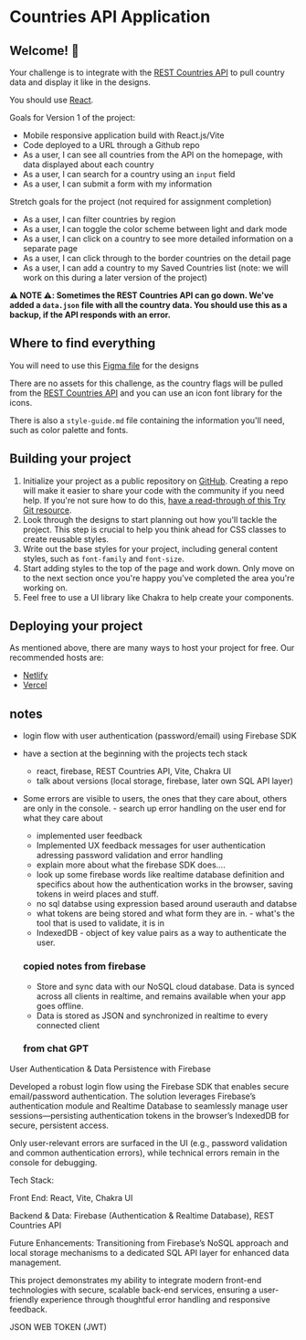 # Countries API Application

## Welcome! 👋

Your challenge is to integrate with the [REST Countries API](https://restcountries.com) to pull country data and display it like in the designs.

You should use [React](https://reactjs.org).

Goals for Version 1 of the project:

- Mobile responsive application build with React.js/Vite
- Code deployed to a URL through a Github repo
- As a user, I can see all countries from the API on the homepage, with data displayed about each country
- As a user, I can search for a country using an `input` field
- As a user, I can submit a form with my information

Stretch goals for the project (not required for assignment completion)
- As a user, I can filter countries by region
- As a user, I can toggle the color scheme between light and dark mode
- As a user, I can click on a country to see more detailed information on a separate page
- As a user, I can click through to the border countries on the detail page
- As a user, I can add a country to my Saved Countries list (note: we will work on this during a later version of the project)


**⚠️ NOTE ⚠️: Sometimes the REST Countries API can go down. We've added a `data.json` file with all the country data. You should use this as a backup, if the API responds with an error.**

## Where to find everything

You will need to use this [Figma file](https://www.figma.com/design/YuEMNteoQic0h6RRiYprpV/Countries-API-Project?m=auto&t=C9b6FsfUdPspzaqu-1) for the designs

There are no assets for this challenge, as the country flags will be pulled from the [REST Countries API](https://restcountries.com) and you can use an icon font library for the icons.

There is also a `style-guide.md` file containing the information you'll need, such as color palette and fonts.

## Building your project
1. Initialize your project as a public repository on [GitHub](https://github.com/). Creating a repo will make it easier to share your code with the community if you need help. If you're not sure how to do this, [have a read-through of this Try Git resource](https://try.github.io/).
2. Look through the designs to start planning out how you'll tackle the project. This step is crucial to help you think ahead for CSS classes to create reusable styles.
3. Write out the base styles for your project, including general content styles, such as `font-family` and `font-size`.
4. Start adding styles to the top of the page and work down. Only move on to the next section once you're happy you've completed the area you're working on.
5. Feel free to use a UI library like Chakra to help create your components.

## Deploying your project

As mentioned above, there are many ways to host your project for free. Our recommended hosts are:

- [Netlify](https://www.netlify.com/)
- [Vercel](https://vercel.com/)


## notes
- login flow with user authentication (password/email) using Firebase SDK 
- have a section at the beginning with the projects tech stack
    - react, firebase, REST Countries API, Vite, Chakra UI
    - talk about versions (local storage, firebase, later own SQL API layer)
- Some errors are visible to users, the ones that they care about, others are only in the console. - search up error handling on the user end for what they care about 
    - implemented user feedback 
    - Implemented UX feedback messages for user authentication adressing password validation and error handling
    - explain more about what the firebase SDK does.... 
    - look up some firebase words like realtime database definition and specifics about how the authentication works in the browser, saving tokens in weird places and stuff. 
    - no sql databse using expression based around userauth and databse
    - what tokens are being stored and what form they are in. - what's the tool that is used to validate, it is in 
    - IndexedDB - object of key value pairs as a way to authenticate the user.





    ### copied notes from firebase
    - Store and sync data with our NoSQL cloud database. Data is synced across all clients in realtime, and remains available when your app goes offline.
    - Data is stored as JSON and synchronized in realtime to every connected client
    

    ### from chat GPT

User Authentication & Data Persistence with Firebase

Developed a robust login flow using the Firebase SDK that enables secure email/password authentication.
The solution leverages Firebase’s authentication module and Realtime Database to seamlessly manage user sessions—persisting authentication tokens in the browser’s IndexedDB for secure, persistent access.
 
Only user-relevant errors are surfaced in the UI (e.g., password validation and common authentication errors), while technical errors remain in the console for debugging.

Tech Stack:

Front End: React, Vite, Chakra UI

Backend & Data: Firebase (Authentication & Realtime Database), REST Countries API

Future Enhancements: Transitioning from Firebase’s NoSQL approach and local storage mechanisms to a dedicated SQL API layer for enhanced data management.

This project demonstrates my ability to integrate modern front-end technologies with secure, scalable back-end services, ensuring a user-friendly experience through thoughtful error handling and responsive feedback.


JSON WEB TOKEN (JWT)